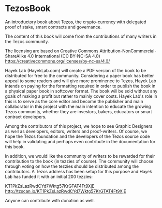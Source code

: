 # TezosBook
An introductory book about Tezos, the crypto-currency with delegated proof of stake, smart contracts and governance.

The content of this book will come from the contributions of many writers in the Tezos community. 

The licensing are based on Creative Commons Attribution-NonCommercial-ShareAlike 4.0 International (CC BY-NC-SA 4.0)
https://creativecommons.org/licenses/by-nc-sa/4.0/

Hayek Lab (HayekLab.com) will create a PDF version of the book to be distributed for free to the community. Considering
a paper book has better appeal to some readers and will give more prominence to Tezos, Hayek Lab intends on paying for
the formatting required in order to publish the book in a physical paper book in softcover format. The book will be sold
without any goals of making a profit but rather to mainly cover costs. Hayek Lab's role in this is to serve as
the core editor and become the publisher and main collaborator in this project with the main intention to educate the growing Tezos
community, whether they are investors, bakers, educators or smart contract developers.

Among the contributors of this project, we hope to see Graphic Designers as well as developers, editors, writers and 
proof-writers. Of course, we hope the Tezos foundation and the developers of the Tezos source code will help in 
validating and perhaps even contribute in the documentation for this book. 

In addition, we would like the community of writers to be rewarded for their contribution to the book (in tezzies 
of course). The community will choose through voting on how the tezzies should be distributed among the 
contributors. A Tezos address has been setup for this purpose and Hayek Lab has funded it with an initial 200 tezzies:

KT1PkZsLazRwdCYd7Wktg57KrGTAT4Ft9XjE
http://tzscan.io/KT1PkZsLazRwdCYd7Wktg57KrGTAT4Ft9XjE

Anyone can contribute with donation as well. 
